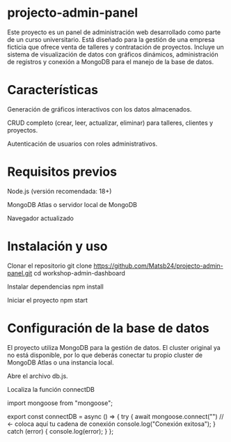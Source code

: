 # projecto-admin-panel
Este proyecto es un panel de administración web desarrollado como parte de un curso universitario. Está diseñado para la gestión de una empresa ficticia que ofrece venta de talleres y contratación de proyectos. Incluye un sistema de visualización de datos con gráficos dinámicos, administración de registros y conexión a MongoDB para el manejo de la base de datos.

# Características

  Generación de gráficos interactivos con los datos almacenados.
  
  CRUD completo (crear, leer, actualizar, eliminar) para talleres, clientes y proyectos.
  
  Autenticación de usuarios con roles administrativos.

# Requisitos previos

  Node.js (versión recomendada: 18+)
  
  MongoDB Atlas o servidor local de MongoDB
  
  Navegador actualizado

# Instalación y uso
  Clonar el repositorio
  git clone https://github.com/Matsb24/projecto-admin-panel.git
  cd workshop-admin-dashboard
  
  Instalar dependencias
  npm install
  
  Iniciar el proyecto
  npm start
  
# Configuración de la base de datos
El proyecto utiliza MongoDB para la gestión de datos.
El cluster original ya no está disponible, por lo que deberás conectar tu propio cluster de MongoDB Atlas o una instancia local.

Abre el archivo db.js.

Localiza la función connectDB

import mongoose from "mongoose";

export const connectDB = async () => {
    try {
        await mongoose.connect("") // ← coloca aquí tu cadena de conexión
        console.log("Conexión exitosa");
    } catch (error) {
        console.log(error);
    }
};
